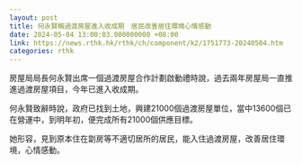 ```yaml
---
layout: post
title: 何永賢稱過渡房屋進入收成期　居民改善居住環境心情感動
date: 2024-05-04 13:00:03.000000000 +08:00
link: https://news.rthk.hk/rthk/ch/component/k2/1751773-20240504.htm
categories: rthk
---
```


房屋局局長何永賢出席一個過渡房屋合作計劃啟動禮時說，過去兩年房屋局一直推進過渡房屋項目，今年已進入收成期。

何永賢致辭時說，政府已找到土地，興建21000個過渡房屋單位，當中13600個已在營運中，到明年初，便完成所有21000個供應目標。

她形容，見到原本住在劏房等不適切居所的居民，能入住過渡房屋，改善居住環境，心情感動。
